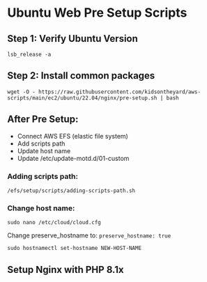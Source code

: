 # Ubuntu Web Pre Setup Scripts

## Step 1: Verify Ubuntu Version
```
lsb_release -a
```
## Step 2: Install common packages

```
wget -O - https://raw.githubusercontent.com/kidsontheyard/aws-scripts/main/ec2/ubuntu/22.04/nginx/pre-setup.sh | bash
```

## After Pre Setup:
* Connect AWS EFS (elastic file system)
* Add scripts path
* Update host name
* Update /etc/update-motd.d/01-custom

### Adding scripts path:

```
/efs/setup/scripts/adding-scripts-path.sh
```

### Change host name:

```
sudo nano /etc/cloud/cloud.cfg
```
Change preserve_hostname to: `preserve_hostname: true`

```
sudo hostnamectl set-hostname NEW-HOST-NAME
```

 
## Setup Nginx with PHP 8.1x
